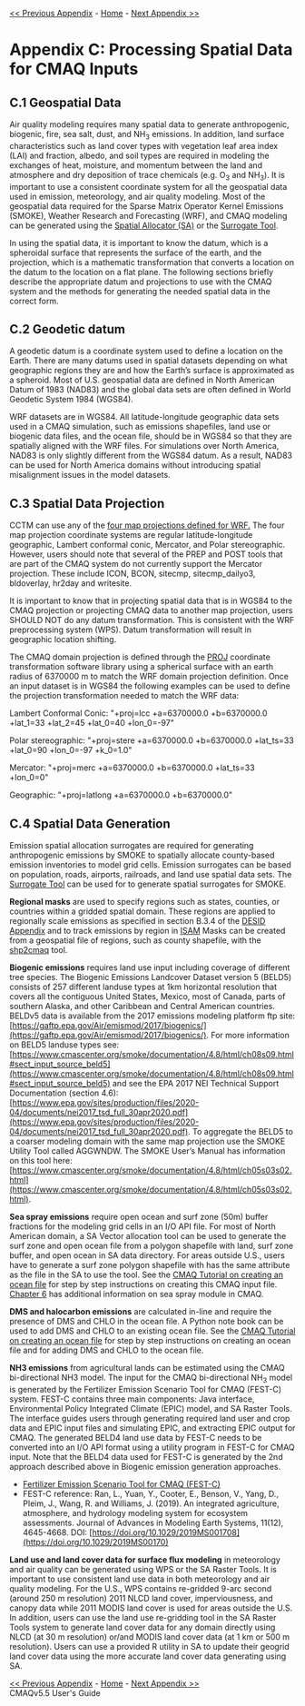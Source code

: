 <!-- BEGIN COMMENT -->

[<< Previous Appendix](CMAQ_UG_appendixB_emissions_control.md) - [Home](../README.md) - [Next Appendix >>](CMAQ_UG_appendixD_parallel_implementation.md)

<!-- END COMMENT -->

# Appendix C: Processing Spatial Data for CMAQ Inputs

## C.1 Geospatial Data

Air quality modeling requires many spatial data to generate anthropogenic,
biogenic, fire, sea salt, dust, and NH<sub>3</sub> emissions. In addition, land surface characteristics such as
land cover types with vegetation leaf area index (LAI) and fraction, albedo, and soil types are required in
modeling the exchanges of heat, moisture, and momentum between the land and atmosphere and dry deposition
of trace chemicals (e.g. O<sub>3</sub> and NH<sub>3</sub>). It is important to use a consistent coordinate system for all the geospatial data used in emission, meteorology, and air quality modeling. Most of the geospatial data
required for the Sparse Matrix Operator Kernel Emissions (SMOKE), Weather Research and Forecasting
(WRF), and CMAQ modeling can be generated using the [Spatial Allocator (SA)](https://www.cmascenter.org/sa-tools/) or the [Surrogate Tool](https://github.com/CEMPD/SurrogateToolsDB).

In using the spatial data, it is important to know the datum, which is a spheroidal surface that represents the surface of the earth, and the projection, which is a mathematic transformation that converts a location on the datum to the location on a flat plane. The following sections briefly describe the appropriate datum and projections to use with the CMAQ system and the methods for generating the needed spatial data in the correct form.

## C.2 Geodetic datum

 A geodetic datum is a coordinate system used to define a location on the Earth.
 There are many datums used in spatial datasets depending on what geographic regions they are and
 how the Earth’s surface is approximated as a spheroid.  Most of U.S. geospatial data are defined in
 North American Datum of 1983 (NAD83) and the global data sets are often defined in World Geodetic System
1984 (WGS84).

WRF datasets are in WGS84.  All latitude-longitude geographic data sets used in a CMAQ simulation,
such as emissions shapefiles, land use or biogenic data files, and the ocean file, should be in WGS84
so that they are spatially aligned with the WRF files.  For simulations over North America, NAD83 is only
slightly different from the WGS84 datum.  As a result, NAD83 can be used for North America domains without
introducing spatial misalignment issues in the model datasets.

## C.3 Spatial Data Projection

CCTM can use any of the [four map projections defined for WRF.](https://www2.mmm.ucar.edu/wrf/users/wrf_users_guide/build/html/wps.html#step1-define-model-domains-with-geogrid)
The four map projection coordinate systems are regular latitude-longitude geographic, Lambert conformal conic, Mercator, and Polar
stereographic. However, users should note that several of the PREP and POST tools that are part of the CMAQ system do not currently support the Mercator projection.  These include ICON, BCON, sitecmp, sitecmp_dailyo3, bldoverlay, hr2day and writesite.

It is important to know that in projecting spatial data that is in WGS84 to the CMAQ projection or projecting CMAQ data to another map projection, users SHOULD NOT do any datum transformation. This is consistent with the WRF preprocessing system (WPS). Datum transformation will result in  geographic location shifting.

The CMAQ domain projection is defined through the [PROJ](https://proj.org) coordinate transformation software library using a spherical surface with an earth radius of 6370000 m to match the WRF domain projection definition.  Once an input dataset is in WGS84 the following examples can be used to define the projection transformation needed to match the WRF data:

Lambert Conformal Conic:  "+proj=lcc +a=6370000.0 +b=6370000.0 +lat_1=33 +lat_2=45 +lat_0=40 +lon_0=-97"

Polar stereographic:  "+proj=stere +a=6370000.0 +b=6370000.0 +lat_ts=33 +lat_0=90 +lon_0=-97 +k_0=1.0"

Mercator:  "+proj=merc +a=6370000.0 +b=6370000.0 +lat_ts=33 +lon_0=0"

Geographic:  "+proj=latlong +a=6370000.0 +b=6370000.0"

## C.4 Spatial Data Generation

Emission spatial allocation surrogates are required for generating anthropogenic emissions by SMOKE to
spatially allocate county-based emission inventories to model grid cells. Emission surrogates can be based
on population, roads, airports, railroads, and land use spatial data sets. The [Surrogate Tool](https://github.com/CEMPD/SurrogateToolsDB) can be used for to generate spatial surrogates for SMOKE.

**Regional masks** are used to specify regions such as states, counties, or countries within a gridded spatial domain. These regions are applied to regionally scale emissions as specified in section B.3.4 of the [DESID Appendix](CMAQ_UG_appendixB_emissions_control.md) and to track emissions by region in [ISAM](../CMAQ_UG_ch11_ISAM.md) Masks can be created from a geospatial file of regions, such as county shapefile, with the [shp2cmaq](../../../PYTOOLS/shp2cmaq/README.md) tool.

**Biogenic emissions** requires land use input including coverage of different tree species. The Biogenic Emissions Landcover Dataset version 5 (BELD5) consists of 257 different landuse types at 1km horizontal resolution that covers all the contiguous United States, Mexico, most of Canada, parts of southern Alaska, and other Caribbean and
Central American countries. BELDv5 data is available from the 2017 emissions modeling platform ftp site: [https://gaftp.epa.gov/Air/emismod/2017/biogenics/](https://gaftp.epa.gov/Air/emismod/2017/biogenics/). For more information on BELD5 landuse types see:
[https://www.cmascenter.org/smoke/documentation/4.8/html/ch08s09.html#sect_input_source_beld5](https://www.cmascenter.org/smoke/documentation/4.8/html/ch08s09.html#sect_input_source_beld5)
and see the EPA 2017 NEI Technical Support Documentation (section 4.6): [https://www.epa.gov/sites/production/files/2020-04/documents/nei2017_tsd_full_30apr2020.pdf](https://www.epa.gov/sites/production/files/2020-04/documents/nei2017_tsd_full_30apr2020.pdf). To aggregate the BELD5 to a coarser modeling domain with the same map projection use the SMOKE Utility Tool called AGGWNDW. The SMOKE User’s Manual has information on this tool here:
[https://www.cmascenter.org/smoke/documentation/4.8/html/ch05s03s02.html](https://www.cmascenter.org/smoke/documentation/4.8/html/ch05s03s02.html).

**Sea spray emissions** require open ocean and surf zone (50m) buffer fractions for the modeling grid
 cells in an I/O API file. For most of North American domain, a SA Vector allocation tool can be used
 to generate the surf zone and open ocean file from a polygon shapefile with land, surf zone buffer,
 and open ocean in SA data directory. For areas outside U.S., users have to generate a surf zone polygon
 shapefile with has the same attribute as the file in the SA to use the tool.  See the [CMAQ Tutorial on creating an ocean file](../Tutorials/CMAQ_UG_tutorial_oceanfile.md) for step by step instructions on creating this CMAQ input file. [Chapter 6](../CMAQ_UG_ch06_model_configuration_options.md#sea-spray) has additional information on sea spray module in CMAQ.
 
**DMS and halocarbon emissions** are calculated in-line and require the presence of DMS and CHLO in the ocean file. 
 A Python note book can be used to add DMS and CHLO to an existing ocean file. See the [CMAQ Tutorial on creating an ocean file](../Tutorials/CMAQ_UG_tutorial_oceanfile.md) for step by step instructions on creating an ocean file and for adding DMS and CHLO to the ocean file. 
 
**NH3 emissions** from agricultural lands can be estimated using the CMAQ bi-directional NH3 model. The
input for the CMAQ bi-directional NH<sub>3</sub> model is generated by the Fertilizer Emission Scenario Tool for
CMAQ (FEST-C) system. FEST-C contains three main components: Java interface, Environmental Policy
Integrated Climate (EPIC) model, and SA Raster Tools. The interface guides users through generating
required land user and crop data and EPIC input files and simulating EPIC, and extracting EPIC output
for CMAQ. The generated BELD4 land use data by FEST-C needs to be converted into an I/O API format
using a utility program in FEST-C for CMAQ input. Note that the BELD4 data used for FEST-C is generated by the 2nd approach described above in Biogenic emission generation approaches.  

- [Fertilizer Emission Scenario Tool for CMAQ (FEST-C)](https://www.cmascenter.org/fest-c/) 
- FEST-C reference: Ran, L., Yuan, Y., Cooter, E., Benson, V., Yang, D., Pleim, J., Wang, R. and Williams, J. (2019). An integrated agriculture, atmosphere, and hydrology modeling system for ecosystem assessments. Journal of Advances in Modeling Earth Systems, 11(12), 4645-4668. DOI: [https://doi.org/10.1029/2019MS001708](https://doi.org/10.1029/2019MS00170)

**Land use and land cover data for surface flux modeling** in meteorology and air quality can be
generated using WPS or the SA Raster Tools. It is important to use consistent land use data in both
meteorology and air quality modeling. For the U.S., WPS contains re-gridded 9-arc
second (around 250 m resolution) 2011 NLCD land cover, imperviousness, and canopy data while 2011 MODIS
land cover is used for areas outside the U.S. In addition, users can use the land use re-gridding tool in the
SA Raster Tools system to generate land cover data for any domain directly using NLCD (at 30 m resolution)
or/and MODIS land cover data (at 1 km or 500 m resolution). Users can use a provided R utility in SA to
update their geogrid land cover data using the more accurate land cover data generating using SA.

<!-- BEGIN COMMENT -->

[<< Previous Appendix](CMAQ_UG_appendixB_emissions_control.md) - [Home](../README.md) - [Next Appendix >>](CMAQ_UG_appendixD_parallel_implementation.md)<br>
CMAQv5.5 User's Guide <br>

<!-- END COMMENT -->

